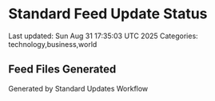 # Standard Feed Update Status
Last updated: Sun Aug 31 17:35:03 UTC 2025
Categories: technology,business,world

## Feed Files Generated

Generated by Standard Updates Workflow
